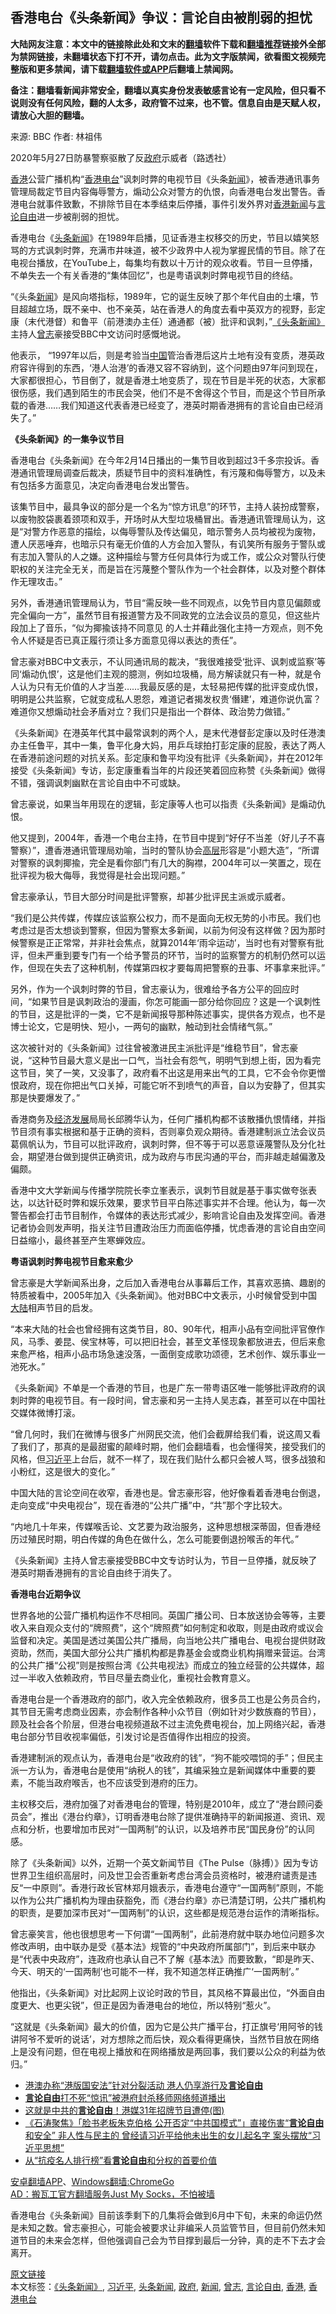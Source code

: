  <h2>香港电台《头条新闻》争议：言论自由被削弱的担忧</h2> <p class="notice"><b>大陆网友注意：本文中的链接除此处和文末的<a href="https://github.com/bannedbook/fanqiang" >翻墙</a>软件下载和<a href="https://github.com/killgcd/justmysocks/blob/master/README.md">翻墙推荐</a>链接外全部为禁网链接，未翻墙状态下打不开，请勿点击。此为文字版禁闻，欲看图文视频完整版和更多禁闻，请下载<a href="https://github.com/bannedbook/fanqiang">翻墙软件或APP</a>后翻墙上禁闻网。</p><p>备注：翻墙看新闻非常安全，翻墙以真实身份发表敏感言论有一定风险，但只看不说则没有任何风险，翻的人太多，政府管不过来，也不管。信息自由是天赋人权，请放心大胆的翻墙。</b></p>  <div class="entry"> <p>来源:&nbsp;BBC                            作者:&nbsp;林祖伟                                                 </p> <p>2020年5月27日防暴警察驱散了反<a href="https://www.bannedbook.org/bnews/tag/%e6%94%bf%e5%ba%9c/" class="st_tag internal_tag" rel="tag" title="标签 政府 下的日志">政府</a>示威者（路透社）</p> <p><a href="https://www.bannedbook.org/bnews/tag/%e9%a6%99%e6%b8%af/" class="st_tag internal_tag" rel="tag" title="标签 香港 下的日志">香港</a>公营广播机构“<a href="https://www.bannedbook.org/bnews/tag/%E9%A6%99%E6%B8%AF%E7%94%B5%E5%8F%B0/" class="st_tag internal_tag" rel="tag" title="标签 香港电台 下的日志">香港电台</a>”讽刺时弊的电视节目《头条<span class='wp_keywordlink_affiliate'><a href="https://www.bannedbook.org/" title="新闻">新闻</a></span>》，被香港通讯事务管理局裁定节目内容侮辱警方，煽动公众对警方的仇恨，向香港电台发出警告。香港电台就事件致歉，不排除节目在本季结束后停播，事件引发外界对<span class='wp_keywordlink_affiliate'><a href="https://www.bannedbook.org/bnews/cnnews/hknews/" title="香港新闻" target="_blank">香港新闻</a></span>与<a href="https://www.bannedbook.org/bnews/tag/%e8%a8%80%e8%ae%ba%e8%87%aa%e7%94%b1/" class="st_tag internal_tag" rel="tag" title="标签 言论自由 下的日志">言论自由</a>进一步被削弱的担忧。</p> <p>香港电台《<a href="https://www.bannedbook.org/bnews/tag/%E5%A4%B4%E6%9D%A1%E6%96%B0%E9%97%BB/" class="st_tag internal_tag" rel="tag" title="标签 头条新闻 下的日志">头条新闻</a>》在1989年启播，见证香港主权移交的历史，节目以嬉笑怒骂的方式讽刺时弊，充满市井味道，被不少政界中人视为掌握民情的节目。除了在电视台播放，在YouTube上，每集均有数以十万计的观众收看。节目一旦停播，不单失去一个有关香港的“集体回忆”，也是粤语讽刺时弊电视节目的终结。</p> <p>“《头条<a href="https://www.bannedbook.org/bnews/tag/%E6%96%B0%E9%97%BB/" class="st_tag internal_tag" rel="tag" title="标签 新闻 下的日志">新闻</a>》是风向塔指标，1989年，它的诞生反映了那个年代自由的土壤，节目超越立场，既不亲中、也不亲英，站在香港人的角度去看中英双方的视野，彭定康（末代港督）和鲁平（前港澳办主任）通通都（被）批评和讽刺，”<a href="https://www.bannedbook.org/bnews/tag/%E3%80%8A%E5%A4%B4%E6%9D%A1%E6%96%B0%E9%97%BB%E3%80%8B/" class="st_tag internal_tag" rel="tag" title="标签 《头条新闻》 下的日志">《头条新闻》</a>主持人<a href="https://www.bannedbook.org/bnews/tag/%e6%9b%be%e5%bf%97/" class="st_tag internal_tag" rel="tag" title="标签 曾志 下的日志">曾志</a>豪接受BBC中文访问时感慨地说。　</p> <p>他表示， “1997年以后，则是考验当<span class='wp_keywordlink_affiliate'><a href="https://www.bannedbook.org/" title="中国" target="_blank">中国</a></span>管治香港后这片土地有没有变质，港英政府容许得到的东西，‘港人治港’的香港又容不容纳到，这个问题由97年问到现在，大家都很担心，节目倒了，就是香港土地变质了，现在节目是半死的状态，大家都很伤感，我们遇到陌生的市民会哭，他们不是不舍得这个节目，而是这个节目所承载的香港……我们知道这代表香港已经变了，港英时期香港拥有的言论自由已经消失了。”</p> <p><strong>《头条新闻》的一集争议节目</strong></p> <p>香港电台《头条新闻》在今年2月14日播出的一集节目收到超过3千多宗投诉。香港通讯管理局调查后裁决，质疑节目中的资料准确性，有污蔑和侮辱警方，以及未有包括多方面意见，决定向香港电台发出警告。</p> <p>该集节目中，最具争议的部分是一个名为“惊方讯息”的环节，主持人装扮成警察，以废物胶袋裹着颈项和双手，开场时从大型垃圾桶冒出。香港通讯管理局认为，这是“对警方作恶意的描绘，以侮辱警队及传达偏见，暗示警务人员均被视为废物，遭人厌恶唾弃，也暗示只有毫无价值的人方会加入警队，有讥笑所有服务于警队或有志加入警队的人之嫌。这种描绘与警方任何具体行为或工作，或公众对警队行使职权的关注完全无关，而是旨在污蔑整个警队作为一个社会群体，以及对整个群体作无理攻击。”</p>  <p>另外，香港通讯管理局认为，节目“需反映一些不同观点，以免节目内意见偏颇或完全偏向一方”，虽然节目有报道警方及不同政党的立法会议员的意见，但这些片段加上了音乐，“似为揶揄该持不同意见 的人士并藉此强化主持一方观点，则不免令人怀疑是否已真正履行须让多方面意见得以表达的责任”。</p> <p>曾志豪对BBC中文表示，不认同通讯局的裁决，“我很难接受‘批评、讽刺或监察’等同‘煽动仇恨’，这是他们主观的臆测，例如垃圾桶，局方解读就只有一种，就是令人认为只有无价值的人才当差……我最反感的是，太轻易把传媒的批评变成仇恨，明明是公共监察，它就变成私人恩怨，难道记者揭发权贵‘僭建’，难道你说仇富？难道你又想煽动社会矛盾对立？我们只是指出一个群体、政治势力做错。”</p> <p>《头条新闻》在港英年代其中最常讽刺的两个人，是末代港督彭定康以及时任港澳办主任鲁平，其中一集，鲁平化身大妈，用乒乓球拍打彭定康的屁股，表达了两人在香港前途问题的对抗关系。彭定康和鲁平均没有批评《头条新闻》，并在2012年接受《头条新闻》专访，彭定康重看当年的片段还笑着回应称赞《头条新闻》做得不错，强调讽刺幽默在言论自由中不可或缺。</p> <p>曾志豪说，如果当年用现在的逻辑，彭定康等人也可以指责《头条新闻》是煽动仇恨。</p> <p>他又提到，2004年，香港一个电台主持，在节目中提到“好仔不当差（好儿子不喜警察）”，遭香港通讯管理局劝喻，当时的警队协会<span class='wp_keywordlink_affiliate'><a href="https://www.bannedbook.org/bnews/ccpdope/" title="中共高层内幕" target="_blank">高层</a></span>形容是“小题大造”，“所谓对警察的讽刺揶揄，完全是看你部门有几大的胸襟，2004年可以一笑置之，现在批评视为极大侮辱，我觉得是社会出现问题。”</p> <p>曾志豪承认，节目大部分时间是批评警察，却甚少批评民主派或示威者。</p> <p>“我们是公共传媒，传媒应该监察公权力，而不是面向无权无势的小市民。我们也考虑过是否太想谈到警察，但因为警察太多新闻，以前为何没有这样做？因为那时候警察是正正常常，并非社会焦点，就算2014年‘雨伞运动’，当时也有对警察有批评，但未严重到要专门有一个给予警员的环节，当时的监察警方的机制仍然可以运作，但现在失去了这种机制，传媒第四权才要每周把警察的丑事、坏事拿来批评。”</p> <p>另外，作为一个讽刺时弊的节目，曾志豪认为，很难给予各方公平的回应时间，“如果节目是讽刺政治的漫画，你怎可能画一部分给你回应？这是一个讽刺性的节目，这是批评的一类，它不是新闻报导那种陈述事实，提供各方观点，也不是博士论文，它是明快、短小，一两句的幽默，触动到社会情绪气氛。”</p> <p>这次被针对的《头条新闻》过往曾被激进民主派批评是“维稳节目”，曾志豪说，“这种节目最大意义是出一口气，当社会有怨气，明明气到想上街，因为看完这节目，笑了一笑，又没事了，政府看不出这是用来出气的工具，它不会令你更憎恨政府，现在你把出气口关掉，可能它听不到喷气的声音，自以为安静了，但其实那是快要爆发了。”</p>  <p>香港商务及<span class='wp_keywordlink'><a href="https://www.bannedbook.org/forum2/topic869.html" title="宪政、法治和经济发展——走向市场经济的制度保障" target="_blank">经济发展</a></span>局局长邱腾华认为，任何广播机构都不该散播仇恨情绪，并指节目须有事实根据和基于正确的资料，否则辜负观众期待。香港建制派立法会议员葛佩帆认为，节目可以批评政府，讽刺时弊，但不等于可以恶意诬蔑警队及分化社会，期望港台做到提供正确资讯，成为政府与市民沟通的平台，而非越走越偏激及偏颇。</p> <p>香港中文大学新闻与传播学院院长李立峯表示，讽刺节目就是基于事实做夸张表达，以达针砭时弊和娱乐效果，要求节目平白陈述事实并不合理。他认为，每一次警告都会打击节目制作，令媒体的表达形式减少，影响言论自由及发挥空间。香港记者协会则发声明，指关注节目遭政治压力而面临停播，忧虑香港的言论自由空间日益缩小，最终甚至产生寒蝉效应。</p> <p><strong>粤语讽刺时弊电视节目愈来愈少</strong></p> <p>曾志豪是大学新闻系出身，之后加入香港电台从事幕后工作，其喜欢恶搞、趣剧的特质被看中，2005年加入《头条新闻》。他对BBC中文表示，小时候曾受到中国<span class='wp_keywordlink_affiliate'><a href="https://www.bannedbook.org/" title="大陆" target="_blank">大陆</a></span>相声节目的启发。</p> <p>“本来大陆的社会也曾经拥有这类节目，80、90年代，相声小品有空间批评官僚作风，马季、姜昆、侯宝林等，可以把旧社会，甚至文革怪现象都放进去，但后来愈来愈严格，相声小品市场急速没落，一面倒变成歌功颂德，艺术创作、娱乐事业一池死水。”</p> <p>《头条新闻》不单是一个香港的节目，也是广东一带粤语区唯一能够批评政府的讽刺时弊的电视节目。有一段时间，曾志豪和另一主持人吴志森，甚至可以在中国社交媒体微博打滚。</p> <p>“曾几何时，我们在微博与很多广州网民交流，他们会截屏给我们看，说这周又看了我们了，那真的是最甜蜜的颠峰时期，他们会翻墙看，也会懂得笑，接受我们的风格，但<a href="https://www.bannedbook.org/bnews/tag/%e4%b9%a0%e8%bf%91%e5%b9%b3/" class="st_tag internal_tag" rel="tag" title="标签 习近平 下的日志">习近平</a>上台后，就不一样了，现在我们贴什么都只会被人骂，很多战狼和小粉红，这是很大的变化。”</p> <p>中国大陆的言论空间在收窄，香港也是。曾志豪形容，他好像看着香港电台倒退，走向变成“中央电视台”，现在香港的“公共广播”中，“共”那个字比较大。</p> <p>“内地几十年来，传媒喉舌论、文艺要为政治服务，这种思想根深蒂固，但香港经历过殖民时期，明白传媒的角色在做什么，怎么可能要倒退扮喉舌的年代。”</p>  <p>《头条新闻》主持人曾志豪接受BBC中文专访时认为，节目一旦停播，就反映了港英时期香港拥有的言论自由终于消失了。</p> <p><strong>香港电台近期争议</strong></p> <p>世界各地的公营广播机构运作不尽相同。英国广播公司、日本放送协会等等，主要收入来自观众支付的“牌照费”，这个“牌照费”如何制定和收取，则是由政府或议会监督和决定。美国是透过美国公共广播局，向当地公共广播电台、电视台提供财政资助，然而，美国大部分公共广播机构都是靠基金会或商业机构捐赠来营运。台湾的公共广播“公视”则是按照台湾《公共电视法》而成立的独立经营的公共媒体，超过一半收入依赖政府，节目尽量去商业化，重视社会教育意义。</p> <p>香港电台是一个香港政府的部门，收入完全依赖政府，很多员工也是公务员合约，其节目无需考虑商业因素，亦会制作各种小众节目（例如针对少数族裔的节目），顾及社会各个阶层，但港台电视频道敌不过主流免费电视台，加上网络兴起，香港电台部分节目收视率偏低，引发讨论是否值得作出相应的投资。</p> <p>香港建制派的观点认为，香港电台是“收政府的钱”，“狗不能咬喂饲的手”；但民主派一方认为，香港电台是使用“纳税人的钱”，其编采独立是新闻媒体中重要的要素，不能当政府喉舌，也不应该受到港府的压力。</p> <p>主权移交后，港府加强了对香港电台的管理，特别是2010年，成立了“港台顾问委员会”，推出《港台约章》，订明香港电台除了提供准确持平的新闻报道、资讯、观点和分析，也要增加市民对“一国两制”的认识，以及培养市民“国民身份”的认同感。</p> <p>除了《头条新闻》以外，近期一个英文新闻节目《The Pulse（脉搏）》因为专访世界卫生组织高层时，问及世卫会否重新考虑台湾会员资格时，被港府谴责是违反“一中原则”。香港行政长官林郑月娥表示，香港电台遵守“一国两制”原则，不能以作为公共广播机构为理由获豁免，而《港台约章》亦已清楚订明，公共广播机构的职责，是要加深市民对“一国两制”的认识，这些都是规范港台运作的清晰指标。　</p> <p>曾志豪笑言，他也很想思考一下何谓“一国两制”，此前港府就中联办地位问题多次修改声明，由中联办是受《基本法》规管的“中央政府所属部门”，到后来中联办是“代表中央政府”，连政府也承认自己不了解《基本法》而要致歉，“即是昨天、今天、明天的‘一国两制’也可能不一样，我不知道怎样正确推广‘一国两制’。”</p> <p>他指出，《头条新闻》对比起网上议论时政的节目，其风格不算最出位，“外面自由度更大、也更尖锐”，但正是因为香港电台的地位，所以特别“惹火”。</p>  <p>“这就是《头条新闻》最大的价值，因为它是公共广播平台，打正旗号‘用阿爷的钱讲阿爷不爱听的说话’，对方想除之而后快，观众看得更痛快，当然节目放在网络上是没有问题，但在电视上播放和在网络播放是两回事，我们要以公众的利益为依归。”</p> <ul class='op-related-articles' title='相关阅读'> <li><a href='https://www.bannedbook.org/bnews/baitai/20200522/1332771.html' target='_blank'>港澳办称“港版国安法”针对分裂活动 港人仍享游行及<b>言论自由</b></a></li> <li><a href='https://www.bannedbook.org/bnews/cnnews/hknews/20200521/1332088.html' target='_blank'><b>言论自由</b>打不死“惊讯”被港府封杀移师网络频道播出</a></li> <li><a href='https://www.bannedbook.org/bnews/cnnews/hknews/20200520/1331470.html' target='_blank'>这就是中共的<b>言论自由</b>！港媒31年招牌节目遭停(图)</a></li> <li><a href='https://www.bannedbook.org/bnews/bannedvideo/20200520/1331212.html' target='_blank'>《石涛聚焦》「脸书老板朱克伯格 公开否定“中共国模式”」直接伤害“<b>言论自由</b>和安全” 非人性与民主的 曾经请习近平给他未出生的女儿起名字 案头摆放“习近平思想” </a></li> <li><a href='https://www.bannedbook.org/bnews/renquan/20200515/1328918.html' target='_blank'>从“抗疫名人排行榜”看<b>言论自由</b>和分权的首要价值</a></li> </ul> <div class="texttj"> <a href="https://github.com/bannedbook/fanqiang/wiki/%E7%A6%81%E9%97%BB%E7%BD%91%E5%AE%89%E5%8D%93%E7%BF%BB%E5%A2%99%E6%96%B0%E9%97%BBAPP" target="_blank">安卓翻墙APP</a>、<a href="https://github.com/bannedbook/fanqiang/wiki/Chrome%E4%B8%80%E9%94%AE%E7%BF%BB%E5%A2%99%E5%8C%85" target="_blank">Windows翻墙:ChromeGo</a><br/> <a href="https://github.com/killgcd/justmysocks/blob/master/README.md" target="_blank">AD：搬瓦工官方翻墙服务Just My Socks，不怕被墙</a> </div><p>香港电台《头条新闻》目前该季剩下的几集将会做到6月中下旬，未来的命运仍然是未知之数。曾志豪担心，可能会被要求让非编采人员监管节目，但目前仍然未知道节目的未来会怎样，但他强调自己会为节目撑到最后一分钟，真的走不下去才会离开。</p><a name='sharetosocial'></a>         <div><a href='https://www.bannedbook.org/bnews/cbnews/20200527/1335371.html'>原文链接</a></div>  </div><!--END ENTRY--> <div class="postfooter"> <div>本文标签：<a href="https://www.bannedbook.org/bnews/tag/%E3%80%8A%E5%A4%B4%E6%9D%A1%E6%96%B0%E9%97%BB%E3%80%8B/" rel="tag">《头条新闻》</a>, <a href="https://www.bannedbook.org/bnews/tag/%e4%b9%a0%e8%bf%91%e5%b9%b3/" rel="tag">习近平</a>, <a href="https://www.bannedbook.org/bnews/tag/%E5%A4%B4%E6%9D%A1%E6%96%B0%E9%97%BB/" rel="tag">头条新闻</a>, <a href="https://www.bannedbook.org/bnews/tag/%e6%94%bf%e5%ba%9c/" rel="tag">政府</a>, <a href="https://www.bannedbook.org/bnews/tag/%E6%96%B0%E9%97%BB/" rel="tag">新闻</a>, <a href="https://www.bannedbook.org/bnews/tag/%e6%9b%be%e5%bf%97/" rel="tag">曾志</a>, <a href="https://www.bannedbook.org/bnews/tag/%e8%a8%80%e8%ae%ba%e8%87%aa%e7%94%b1/" rel="tag">言论自由</a>, <a href="https://www.bannedbook.org/bnews/tag/%e9%a6%99%e6%b8%af/" rel="tag">香港</a>, <a href="https://www.bannedbook.org/bnews/tag/%E9%A6%99%E6%B8%AF%E7%94%B5%E5%8F%B0/" rel="tag">香港电台</a></div>  </div><!--END POSTFOOTER--> 